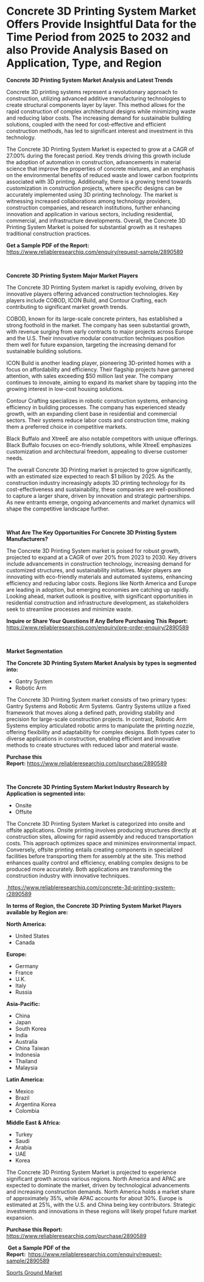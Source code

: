 <p><h1>Concrete 3D Printing System Market Offers Provide Insightful Data for the Time Period from 2025 to 2032 and also Provide Analysis Based on Application, Type, and Region</h1></p><p><strong>Concrete 3D Printing System Market Analysis and Latest Trends</strong></p>
<p><p>Concrete 3D printing systems represent a revolutionary approach to construction, utilizing advanced additive manufacturing technologies to create structural components layer by layer. This method allows for the rapid construction of complex architectural designs while minimizing waste and reducing labor costs. The increasing demand for sustainable building solutions, coupled with the need for cost-effective and efficient construction methods, has led to significant interest and investment in this technology.</p><p>The Concrete 3D Printing System Market is expected to grow at a CAGR of 27.00% during the forecast period. Key trends driving this growth include the adoption of automation in construction, advancements in material science that improve the properties of concrete mixtures, and an emphasis on the environmental benefits of reduced waste and lower carbon footprints associated with 3D printing. Additionally, there is a growing trend towards customization in construction projects, where specific designs can be accurately implemented using 3D printing technology. The market is witnessing increased collaborations among technology providers, construction companies, and research institutions, further enhancing innovation and application in various sectors, including residential, commercial, and infrastructure developments. Overall, the Concrete 3D Printing System Market is poised for substantial growth as it reshapes traditional construction practices.</p></p>
<p><strong>Get a Sample PDF of the Report:&nbsp;</strong> <a href="https://www.reliableresearchiq.com/enquiry/request-sample/2890589?utm_campaign=2293&utm_medium=2&utm_source=Github&utm_content=ia&utm_term=14032025&utm_id=concrete-3d-printing-system">https://www.reliableresearchiq.com/enquiry/request-sample/2890589</a></p>
<p>&nbsp;</p>
<p><strong>Concrete 3D Printing System Major Market Players</strong></p>
<p><p>The Concrete 3D Printing System market is rapidly evolving, driven by innovative players offering advanced construction technologies. Key players include COBOD, ICON Build, and Contour Crafting, each contributing to significant market growth trends.</p><p>COBOD, known for its large-scale concrete printers, has established a strong foothold in the market. The company has seen substantial growth, with revenue surging from early contracts to major projects across Europe and the U.S. Their innovative modular construction techniques position them well for future expansion, targeting the increasing demand for sustainable building solutions.</p><p>ICON Build is another leading player, pioneering 3D-printed homes with a focus on affordability and efficiency. Their flagship projects have garnered attention, with sales exceeding $50 million last year. The company continues to innovate, aiming to expand its market share by tapping into the growing interest in low-cost housing solutions.</p><p>Contour Crafting specializes in robotic construction systems, enhancing efficiency in building processes. The company has experienced steady growth, with an expanding client base in residential and commercial sectors. Their systems reduce labor costs and construction time, making them a preferred choice in competitive markets.</p><p>Black Buffalo and XtreeE are also notable competitors with unique offerings. Black Buffalo focuses on eco-friendly solutions, while XtreeE emphasizes customization and architectural freedom, appealing to diverse customer needs.</p><p>The overall Concrete 3D Printing market is projected to grow significantly, with an estimated size expected to reach $1 billion by 2025. As the construction industry increasingly adopts 3D printing technology for its cost-effectiveness and sustainability, these companies are well-positioned to capture a larger share, driven by innovation and strategic partnerships. As new entrants emerge, ongoing advancements and market dynamics will shape the competitive landscape further.</p></p>
<p>&nbsp;</p>
<p><strong>What Are The Key Opportunities For Concrete 3D Printing System Manufacturers?</strong></p>
<p><p>The Concrete 3D Printing System market is poised for robust growth, projected to expand at a CAGR of over 20% from 2023 to 2030. Key drivers include advancements in construction technology, increasing demand for customized structures, and sustainability initiatives. Major players are innovating with eco-friendly materials and automated systems, enhancing efficiency and reducing labor costs. Regions like North America and Europe are leading in adoption, but emerging economies are catching up rapidly. Looking ahead, market outlook is positive, with significant opportunities in residential construction and infrastructure development, as stakeholders seek to streamline processes and minimize waste.</p></p>
<p><strong>Inquire or Share Your Questions If Any Before Purchasing This Report:</strong> <a href="https://www.reliableresearchiq.com/enquiry/pre-order-enquiry/2890589?utm_campaign=2293&utm_medium=2&utm_source=Github&utm_content=ia&utm_term=14032025&utm_id=concrete-3d-printing-system">https://www.reliableresearchiq.com/enquiry/pre-order-enquiry/2890589</a></p>
<p>&nbsp;</p>
<p><strong>Market Segmentation</strong></p>
<p><strong>The Concrete 3D Printing System Market Analysis by types is segmented into:</strong></p>
<p><ul><li>Gantry System</li><li>Robotic Arm</li></ul></p>
<p><p>The Concrete 3D Printing System market consists of two primary types: Gantry Systems and Robotic Arm Systems. Gantry Systems utilize a fixed framework that moves along a defined path, providing stability and precision for large-scale construction projects. In contrast, Robotic Arm Systems employ articulated robotic arms to manipulate the printing nozzle, offering flexibility and adaptability for complex designs. Both types cater to diverse applications in construction, enabling efficient and innovative methods to create structures with reduced labor and material waste.</p></p>
<p><strong>Purchase this Report:&nbsp;</strong><a href="https://www.reliableresearchiq.com/purchase/2890589?utm_campaign=2293&utm_medium=2&utm_source=Github&utm_content=ia&utm_term=14032025&utm_id=concrete-3d-printing-system">https://www.reliableresearchiq.com/purchase/2890589</a></p>
<p>&nbsp;</p>
<p><strong>The Concrete 3D Printing System Market Industry Research by Application is segmented into:</strong></p>
<p><ul><li>Onsite</li><li>Offsite</li></ul></p>
<p><p>The Concrete 3D Printing System Market is categorized into onsite and offsite applications. Onsite printing involves producing structures directly at construction sites, allowing for rapid assembly and reduced transportation costs. This approach optimizes space and minimizes environmental impact. Conversely, offsite printing entails creating components in specialized facilities before transporting them for assembly at the site. This method enhances quality control and efficiency, enabling complex designs to be produced more accurately. Both applications are transforming the construction industry with innovative techniques.</p></p>
<p><a href="https://www.reliableresearchiq.com/concrete-3d-printing-system-r2890589?utm_campaign=2293&utm_medium=2&utm_source=Github&utm_content=ia&utm_term=14032025&utm_id=concrete-3d-printing-system">&nbsp;https://www.reliableresearchiq.com/concrete-3d-printing-system-r2890589</a></p>
<p><strong>In terms of Region, the Concrete 3D Printing System Market Players available by Region are:</strong></p>
<p>
    <p> <strong> North America: </strong>
        <ul>
            <li>United States</li>
            <li>Canada</li>
        </ul>
        </p> 
    <p> <strong> Europe: </strong>
        <ul>
            <li>Germany</li>
            <li>France</li>
            <li>U.K.</li>
            <li>Italy</li>
            <li>Russia</li>
        </ul>
        </p> 
    <p> <strong> Asia-Pacific: </strong>
        <ul>
            <li>China</li>
            <li>Japan</li>
            <li>South Korea</li>
            <li>India</li>
            <li>Australia</li>
            <li>China Taiwan</li>
            <li>Indonesia</li>
            <li>Thailand</li>
            <li>Malaysia</li>
        </ul>
        </p> 
    <p> <strong> Latin America: </strong>
        <ul>
            <li>Mexico</li>
            <li>Brazil</li>
            <li>Argentina Korea</li>
            <li>Colombia</li>
        </ul>
        </p> 
    <p> <strong> Middle East & Africa: </strong>
        <ul>
            <li>Turkey</li>
            <li>Saudi</li>
            <li>Arabia</li>
            <li>UAE</li>
            <li>Korea</li>
        </ul>
    </p>
    </p>
<p><p>The Concrete 3D Printing System Market is projected to experience significant growth across various regions. North America and APAC are expected to dominate the market, driven by technological advancements and increasing construction demands. North America holds a market share of approximately 35%, while APAC accounts for about 30%. Europe is estimated at 25%, with the U.S. and China being key contributors. Strategic investments and innovations in these regions will likely propel future market expansion.</p></p>
<p><strong>Purchase this Report: </strong><a href="https://www.reliableresearchiq.com/purchase/2890589?utm_campaign=2293&utm_medium=2&utm_source=Github&utm_content=ia&utm_term=14032025&utm_id=concrete-3d-printing-system">https://www.reliableresearchiq.com/purchase/2890589</a></p>
<p>&nbsp;<strong>Get a Sample PDF of the Report:&nbsp;&nbsp;</strong><a href="https://www.reliableresearchiq.com/enquiry/request-sample/2890589?utm_campaign=2293&utm_medium=2&utm_source=Github&utm_content=ia&utm_term=14032025&utm_id=concrete-3d-printing-system">https://www.reliableresearchiq.com/enquiry/request-sample/2890589</a></p>
<p><strong></strong></p>
<p><p><a href="https://github.com/bensemilia864/Market-Research-Report-List-1/blob/main/sports-ground-market.md?utm_campaign=2293&utm_medium=2&utm_source=Github&utm_content=ia&utm_term=14032025&utm_id=concrete-3d-printing-system">Sports Ground Market</a></p></p>